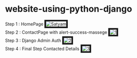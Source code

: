 # website-using-python-django
Step 1 : HomePage
<img src="https://i.ibb.co/TMJW0yy/Capture.png" alt="Satyam" border="5"><br/>
Step 2 : ContactPage with alert-success-massege
<img src="https://i.ibb.co/tb1KFVm/1.png" alt="1" border="5"><br/>
Step 3 : Django Admin Auth
<img src="https://i.ibb.co/g9Ppjbv/2.png" alt="2" border="5"><br/>
Step 4 : Final Step Contacted Details
<img src="https://i.ibb.co/wRw9290/3.png" alt="3" border="5"><br/>

